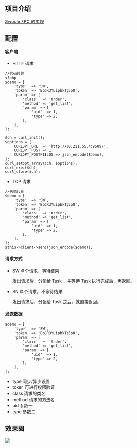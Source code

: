 ## 项目介绍

[Swoole RPC 的实现](https://github.com/xinliangnote/Swoole/blob/master/08-Swoole%20RPC%20的实现.md)

## 配置

#### 客户端

- HTTP 请求

```
//代码片段
<?php
$demo = [
    'type'  => 'SW',
    'token' => 'Bb1R3YLipbkTp5p0',
    'param' => [
        'class'  => 'Order',
        'method' => 'get_list',
        'param' => [
            'uid'  => 1,
            'type' => 2,
        ],
    ],
];

$ch = curl_init();
$options = [
    CURLOPT_URL  => 'http://10.211.55.4:9509/',
    CURLOPT_POST => 1,
    CURLOPT_POSTFIELDS => json_encode($demo),
];
curl_setopt_array($ch, $options);
curl_exec($ch);
curl_close($ch);
```
- TCP 请求

```
//代码片段
$demo = [
    'type'  => 'SW',
    'token' => 'Bb1R3YLipbkTp5p0',
    'param' => [
        'class'  => 'Order',
        'method' => 'get_list',
        'param' => [
            'uid'  => 1,
            'type' => 2,
        ],
    ],
];
$this->client->send(json_encode($demo));
```

#### 请求方式

- SW 单个请求，等待结果

    发出请求后，分配给 Task ，并等待 Task 执行完成后，再返回。
    
- SN 单个请求，不等待结果

    发出请求后，分配给 Task 之后，就直接返回。

#### 发送数据

```
$demo = [
    'type'  => 'SW',
    'token' => 'Bb1R3YLipbkTp5p0',
    'param' => [
        'class'  => 'Order',
        'method' => 'get_list',
        'param' => [
            'uid'  => 1,
            'type' => 2,
        ],
    ],
];
```

- type 同步/异步设置
- token 可进行权限验证
- class 请求的类名
- method 请求的方法名
- uid 参数一
- type 参数二

## 效果图

![](https://github.com/xinliangnote/Swoole/blob/master/images/8_swoole_1.png)
